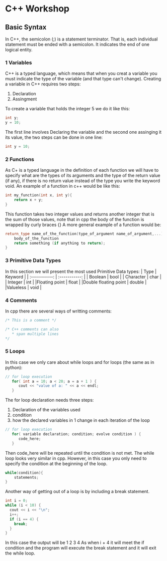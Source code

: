 # C++ Workshop
## Basic Syntax
In C++, the semicolon (;) is a statement terminator. That is, each individual statement must be ended with a semicolon. It indicates the end of one logical entity.
### 1 Variables
C++ is a typed language, which means that when you creat a variable you must indicate the type of the variable (and that type can't change).
Creating a variable in C++ requires two steps:
1. Declaration
2. Assingment 

To create a variable that holds the integer 5 we do it like this:
```cpp
int y;
y = 10;

```
The first line involves Declaring the variable and the second one assinging it its value, the two steps can be done in one line:
```cpp
int y = 10;

```
### 2 Functions
As C+ is a typed language in the definition of each function we will have to specify what are the types of its arguments and the type of the return value (if any), if there is no return value instead of the type you write the keyword void.
An example of a function in c++ would be like this:
```cpp
int my_function(int x, int y){
    return x + y;
}

```
This function takes two integer values and returns another integer that is the sum of those values, note that in cpp the body of the function is wrapped by curly braces {}
A more general example of a function would be:
```cpp
return_type name_of_the_function(type_of_argument name_of_argument,...){
    body_of_the_function
    return something (if anything to return);
}
```
### 3 Primitive Data Types
In this section we will present the most used Primitive Data types:
| Type      | Keyword |
| :-----------: | :-----------: |
| Boolean      | bool       |
| Character   | char        |
| Integer   | int        |
|Floating point 	 | float |
|Double floating point |	double |
|Valueless 	| void |
### 4 Comments
In cpp there are several ways of writting comments:
```cpp
/* This is a comment */

/* C++ comments can also
   * span multiple lines
*/
```
### 5 Loops
In this case we only care about while loops and for loops (the same as in python):
```cpp
// for loop execution
   for( int a = 10; a < 20; a = a + 1 ) {
      cout << "value of a: " << a << endl;
   }
```
The for loop declaration needs three steps:
1. Declaration of the variables used
2. condition 
3. how the declared variables in 1 change in each iteration of the loop
```cpp
// for loop execution
   for( variable declaration; condition; evolve condition ) {
      code_here;
   }
```
Then code_here will be repeated until the condition is not met.
The while loop looks very similar in cpp. However, in this case you only need to specify the condition at the beginning of the loop.
```cpp
while(condition){
    statements;
}
```
Another way of getting out of a loop is by including a break statement.
```cpp
int i = 0;
while (i < 10) {
  cout << i << "\n";
  i++;
  if (i == 4) {
    break;
  }
} 
```
In this case the output will be 
1
2
3
4
As when i + 4 it will meet the if condition and the program will execute the break statement and it will exit the while loop.

